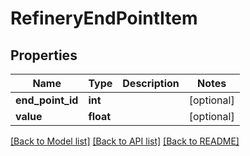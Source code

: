 # RefineryEndPointItem

## Properties
Name | Type | Description | Notes
------------ | ------------- | ------------- | -------------
**end_point_id** | **int** |  | [optional] 
**value** | **float** |  | [optional] 

[[Back to Model list]](../README.md#documentation-for-models) [[Back to API list]](../README.md#documentation-for-api-endpoints) [[Back to README]](../README.md)

